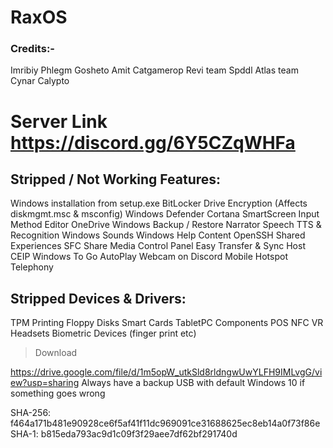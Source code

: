 # RaxOS

### Credits:-
Imribiy
Phlegm
Gosheto
Amit
Catgamerop 
Revi team
Spddl
Atlas team
Cynar
Calypto

# Server Link https://discord.gg/6Y5CZqWHFa

## Stripped / Not Working Features:
Windows installation from setup.exe
BitLocker Drive Encryption (Affects diskmgmt.msc & msconfig)
Windows Defender
Cortana
SmartScreen
Input Method Editor
OneDrive
Windows Backup / Restore
Narrator
Speech TTS & Recognition
Windows Sounds
Windows Help Content
OpenSSH
Shared Experiences
SFC
Share Media Control Panel
Easy Transfer & Sync Host
CEIP
Windows To Go
AutoPlay
Webcam on Discord
Mobile Hotspot
Telephony

## Stripped Devices & Drivers:
TPM
Printing
Floppy Disks
Smart Cards
TabletPC Components
POS
NFC
VR Headsets
Biometric Devices (finger print etc)

> Download

https://drive.google.com/file/d/1m5opW_utkSld8rldngwUwYLFH9IMLvgG/view?usp=sharing
Always have a backup USB with default Windows 10 if something goes wrong

SHA-256:
f464a171b481e90928ce6f5af41f11dc969091ce31688625ec8eb14a0f73f86e
SHA-1:
b815eda793ac9d1c09f3f29aee7df62bf291740d
